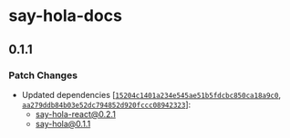 # say-hola-docs

## 0.1.1

### Patch Changes

- Updated dependencies
  [[`15204c1401a234e545ae51b5fdcbc850ca18a9c0`](https://github.com/brionmario/say-hola/commit/15204c1401a234e545ae51b5fdcbc850ca18a9c0),
  [`aa279ddb84b03e52dc794852d920fccc08942323`](https://github.com/brionmario/say-hola/commit/aa279ddb84b03e52dc794852d920fccc08942323)]:
  - say-hola-react@0.2.1
  - say-hola@0.1.1
